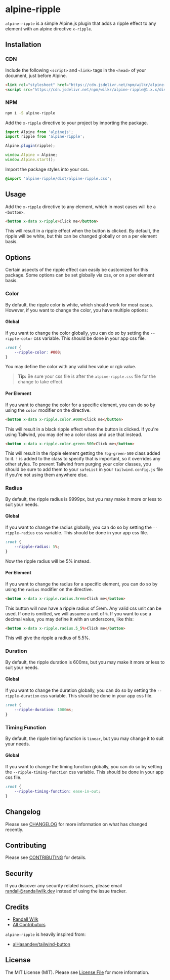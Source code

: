 # alpine-ripple

`alpine-ripple` is a simple Alpine.js plugin that adds a ripple effect to any element with an alpine directive `x-ripple`.

## Installation

### CDN
Include the following `<script>` and `<link>` tags in the `<head>` of your document, just before Alpine.

```html
<link rel="stylesheet" href="https://cdn.jsdelivr.net/npm/wilkr/alpine-ripple@1.x.x/dist/alpine-ripple.css">
<script src="https://cdn.jsdelivr.net/npm/wilkr/alpine-ripple@1.x.x/dist/alpine-ripple.js" defer></script>
```

### NPM
```bash
npm i -S alpine-ripple
```

Add the `x-ripple` directive to your project by importing the package.

```js
import Alpine from 'alpinejs';
import ripple from 'alpine-ripple';

Alpine.plugin(ripple);

window.Alpine = Alpine;
window.Alpine.start();
```

Import the package styles into your css.

```css
@import 'alpine-ripple/dist/alpine-ripple.css';
```

## Usage

Add the `x-ripple` directive to any element, which in most cases will be a `<button>`.

```html
<button x-data x-ripple>Click me</button>
```

This will result in a ripple effect when the button is clicked. By default, the ripple will be white, but this can be changed globally or on a per element basis.

## Options
Certain aspects of the ripple effect can easily be customized for this package. Some options can be set globally via css, or on a per element basis.

### Color
By default, the ripple color is white, which should work for most cases. However, if you want to change the color, you have multiple options:

#### Global
If you want to change the color globally, you can do so by setting the `--ripple-color` css variable. This should be done in your app css file.

```css
:root {
    --ripple-color: #000;
}
```

You may define the color with any valid hex value or rgb value.

> **Tip:** Be sure your css file is after the `alpine-ripple.css` file for the change to take effect.

#### Per Element
If you want to change the color for a specific element, you can do so by using the `color` modifier on the directive.

```html
<button x-data x-ripple.color.#000>Click me</button>
```

This will result in a black ripple effect when the button is clicked. If you're using Tailwind, you may define a color class and use that instead.

```html
<button x-data x-ripple.color.green-500>Click me</button>
```

This will result in the ripple element getting the `!bg-green-500` class added to it. `!` is added to the class to specify that is important, so it overrides any other styles. To prevent Tailwind from purging your color classes, you should be sure to add them to your `safeList` in your `tailwind.config.js` file if you're not using them anywhere else.

### Radius
By default, the ripple radius is 9999px, but you may make it more or less to suit your needs.

#### Global
If you want to change the radius globally, you can do so by setting the `--ripple-radius` css variable. This should be done in your app css file.

```css
:root {
    --ripple-radius: 5%;
}
```

Now the ripple radius will be 5% instead.

#### Per Element
If you want to change the radius for a specific element, you can do so by using the `radius` modifier on the directive.

```html
<button x-data x-ripple.radius.5rem>Click me</button>
```

This button will now have a ripple radius of 5rem. Any valid css unit can be used. If one is omitted, we will assume a unit of `%`. If you want to use a decimal value, you may define it with an underscore, like this:
```html
<button x-data x-ripple.radius.5_5%>Click me</button>
```
This will give the ripple a radius of 5.5%.

### Duration
By default, the ripple duration is 600ms, but you may make it more or less to suit your needs.

#### Global

If you want to change the duration globally, you can do so by setting the `--ripple-duration` css variable. This should be done in your app css file.

```css
:root {
    --ripple-duration: 1000ms;
}
```

### Timing Function
By default, the ripple timing function is `linear`, but you may change it to suit your needs.

#### Global
If you want to change the timing function globally, you can do so by setting the `--ripple-timing-function` css variable. This should be done in your app css file.

```css
:root {
    --ripple-timing-function: ease-in-out;
}
```

## Changelog

Please see [CHANGELOG](CHANGELOG.md) for more information on what has changed recently.

## Contributing

Please see [CONTRIBUTING](.github/CONTRIBUTING.md) for details.

## Security

If you discover any security related issues, please email randall@randallwilk.dev instead of using the issue tracker.

## Credits

-   [Randall Wilk](https://github.com/rawilk)
-   [All Contributors](../../contributors)

`alpine-ripple` is heavily inspired from:

- [alHasandev/tailwind-button](https://github.com/alHasandev/tailwind-button)

## License

The MIT License (MIT). Please see [License File](LICENSE.md) for more information.
